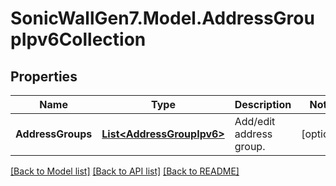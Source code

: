# SonicWallGen7.Model.AddressGroupIpv6Collection

## Properties

Name | Type | Description | Notes
------------ | ------------- | ------------- | -------------
**AddressGroups** | [**List&lt;AddressGroupIpv6&gt;**](AddressGroupIpv6.md) | Add/edit address group. | [optional] 

[[Back to Model list]](../README.md#documentation-for-models) [[Back to API list]](../README.md#documentation-for-api-endpoints) [[Back to README]](../README.md)

